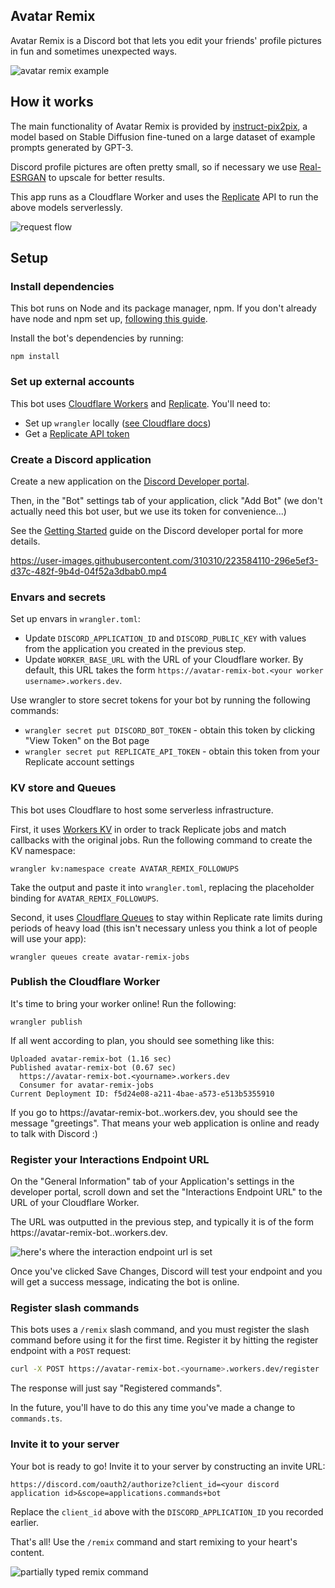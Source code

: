 ## Avatar Remix

Avatar Remix is a Discord bot that lets you edit your friends' profile pictures in fun and sometimes unexpected ways.

![avatar remix example](https://www.ianww.com/avatar-remix/catluvr2.png)

## How it works

The main functionality of Avatar Remix is provided by [instruct-pix2pix](https://www.timothybrooks.com/instruct-pix2pix), a model based on Stable Diffusion fine-tuned on a large dataset of example prompts generated by GPT-3.

Discord profile pictures are often pretty small, so if necessary we use [Real-ESRGAN](https://github.com/xinntao/Real-ESRGAN) to upscale for better results.

This app runs as a Cloudflare Worker and uses the [Replicate](https://replicate.com/) API to run the above models serverlessly.

![request flow](https://kroki.io/mermaid/svg/eNqVjzEOwjAMRfecIhfowlqJEzBxActNTCkNSbFjwfFJIgZQqRCDh299-_83Mi5nezj2xqgQA9NNSbLtur11Iak_BWSCe-KZuDerVTOi95ATlEul8oiER4zgMIQB3fzfL8nIGaYomdVlWKbHrgxc0tCb1fZXxFYGRV9IRUOuvSt4rR0bgK9ZzdYkuBRFr8TmU76VffG2ipumr0RPimmNGA==)

## Setup

### Install dependencies

This bot runs on Node and its package manager, npm. If you don't already have node and npm set up, [following this guide](https://docs.npmjs.com/downloading-and-installing-node-js-and-npm).

Install the bot's dependencies by running:

```
npm install
```

### Set up external accounts

This bot uses [Cloudflare Workers](https://workers.cloudflare.com/) and [Replicate](https://replicate.com/). You'll need to:

- Set up `wrangler` locally ([see Cloudflare docs](https://developers.cloudflare.com/workers/wrangler/install-and-update/))
- Get a [Replicate API token](https://replicate.com/account)

### Create a Discord application

Create a new application on the [Discord Developer portal](https://discord.com/developers/applications).

Then, in the "Bot" settings tab of your application, click "Add Bot" (we don't actually need this bot user, but we use its token for convenience...)

See the [Getting Started](https://discord.com/developers/docs/getting-started) guide on the Discord developer portal for more details.

https://user-images.githubusercontent.com/310310/223584110-296e5ef3-d37c-482f-9b4d-04f52a3dbab0.mp4

### Envars and secrets

Set up envars in `wrangler.toml`:

- Update `DISCORD_APPLICATION_ID` and `DISCORD_PUBLIC_KEY` with values from the application you created in the previous step.
- Update `WORKER_BASE_URL` with the URL of your Cloudflare worker. By default, this URL takes the form `https://avatar-remix-bot.<your worker username>.workers.dev`.

Use wrangler to store secret tokens for your bot by running the following commands:

- `wrangler secret put DISCORD_BOT_TOKEN` - obtain this token by clicking "View Token" on the Bot page
- `wrangler secret put REPLICATE_API_TOKEN` - obtain this token from your Replicate account settings

### KV store and Queues

This bot uses Cloudflare to host some serverless infrastructure.

First, it uses [Workers KV](https://developers.cloudflare.com/workers/runtime-apis/kv/) in order to track Replicate jobs and match callbacks with the original jobs. Run the following command to create the KV namespace:

```
wrangler kv:namespace create AVATAR_REMIX_FOLLOWUPS
```

Take the output and paste it into `wrangler.toml`, replacing the placeholder binding for `AVATAR_REMIX_FOLLOWUPS`.

Second, it uses [Cloudflare Queues](https://developers.cloudflare.com/queues/platform/javascript-apis/) to stay within Replicate rate limits during periods of heavy load (this isn't necessary unless you think a lot of people will use your app):

```
wrangler queues create avatar-remix-jobs
```

### Publish the Cloudflare Worker

It's time to bring your worker online! Run the following:

```
wrangler publish
```

If all went according to plan, you should see something like this:

```
Uploaded avatar-remix-bot (1.16 sec)
Published avatar-remix-bot (0.67 sec)
  https://avatar-remix-bot.<yourname>.workers.dev
  Consumer for avatar-remix-jobs
Current Deployment ID: f5d24e08-a211-4bae-a573-e513b5355910
```

If you go to https://avatar-remix-bot.<yourname>.workers.dev, you should see the message "greetings". That means your web application is online and ready to talk with Discord :)

### Register your Interactions Endpoint URL

On the "General Information" tab of your Application's settings in the developer portal, scroll down and set the "Interactions Endpoint URL" to the URL of your Cloudflare Worker.

The URL was outputted in the previous step, and typically it is of the form https://avatar-remix-bot.<yourname>.workers.dev.

![here's where the interaction endpoint url is set](https://user-images.githubusercontent.com/310310/223584868-ce3bc51d-fe8c-4255-a1d0-7c528d8c06f8.png)

Once you've clicked Save Changes, Discord will test your endpoint and you will get a success message, indicating the bot is online.

### Register slash commands

This bots uses a `/remix` slash command, and you must register the slash command before using it for the first time. Register it by hitting the register endpoint with a `POST` request:

```sh
curl -X POST https://avatar-remix-bot.<yourname>.workers.dev/register
```

The response will just say "Registered commands".

In the future, you'll have to do this any time you've made a change to `commands.ts`.

### Invite it to your server

Your bot is ready to go! Invite it to your server by constructing an invite URL:

```
https://discord.com/oauth2/authorize?client_id=<your discord application id>&scope=applications.commands+bot
```

Replace the `client_id` above with the `DISCORD_APPLICATION_ID` you recorded earlier.

That's all! Use the `/remix` command and start remixing to your heart's content.

![partially typed remix command](https://user-images.githubusercontent.com/310310/223583186-269e875b-19b6-4fc5-8832-843bdd60cfec.png)
